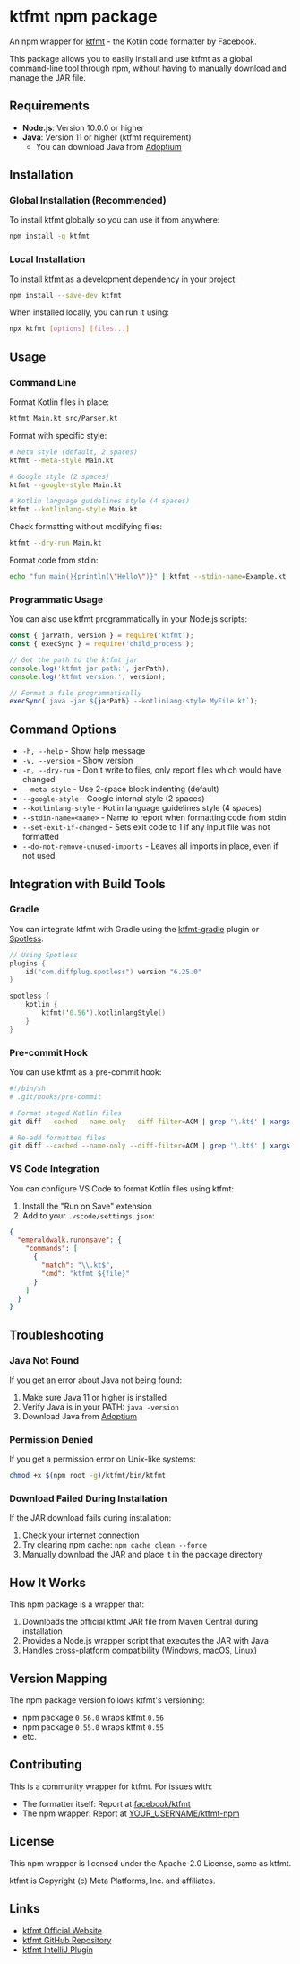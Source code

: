 # ktfmt npm package

An npm wrapper for [ktfmt](https://github.com/facebook/ktfmt) - the Kotlin code formatter by Facebook.

This package allows you to easily install and use ktfmt as a global command-line tool through npm, without having to manually download and manage the JAR file.

## Requirements

- **Node.js**: Version 10.0.0 or higher
- **Java**: Version 11 or higher (ktfmt requirement)
  - You can download Java from [Adoptium](https://adoptium.net/)

## Installation

### Global Installation (Recommended)

To install ktfmt globally so you can use it from anywhere:

```bash
npm install -g ktfmt
```

### Local Installation

To install ktfmt as a development dependency in your project:

```bash
npm install --save-dev ktfmt
```

When installed locally, you can run it using:
```bash
npx ktfmt [options] [files...]
```

## Usage

### Command Line

Format Kotlin files in place:
```bash
ktfmt Main.kt src/Parser.kt
```

Format with specific style:
```bash
# Meta style (default, 2 spaces)
ktfmt --meta-style Main.kt

# Google style (2 spaces)
ktfmt --google-style Main.kt

# Kotlin language guidelines style (4 spaces)
ktfmt --kotlinlang-style Main.kt
```

Check formatting without modifying files:
```bash
ktfmt --dry-run Main.kt
```

Format code from stdin:
```bash
echo "fun main(){println(\"Hello\")}" | ktfmt --stdin-name=Example.kt
```

### Programmatic Usage

You can also use ktfmt programmatically in your Node.js scripts:

```javascript
const { jarPath, version } = require('ktfmt');
const { execSync } = require('child_process');

// Get the path to the ktfmt jar
console.log('ktfmt jar path:', jarPath);
console.log('ktfmt version:', version);

// Format a file programmatically
execSync(`java -jar ${jarPath} --kotlinlang-style MyFile.kt`);
```

## Command Options

- `-h, --help` - Show help message
- `-v, --version` - Show version
- `-n, --dry-run` - Don't write to files, only report files which would have changed
- `--meta-style` - Use 2-space block indenting (default)
- `--google-style` - Google internal style (2 spaces)
- `--kotlinlang-style` - Kotlin language guidelines style (4 spaces)
- `--stdin-name=<name>` - Name to report when formatting code from stdin
- `--set-exit-if-changed` - Sets exit code to 1 if any input file was not formatted
- `--do-not-remove-unused-imports` - Leaves all imports in place, even if not used

## Integration with Build Tools

### Gradle

You can integrate ktfmt with Gradle using the [ktfmt-gradle](https://github.com/cortinico/ktfmt-gradle) plugin or [Spotless](https://github.com/diffplug/spotless):

```kotlin
// Using Spotless
plugins {
    id("com.diffplug.spotless") version "6.25.0"
}

spotless {
    kotlin {
        ktfmt('0.56').kotlinlangStyle()
    }
}
```

### Pre-commit Hook

You can use ktfmt as a pre-commit hook:

```bash
#!/bin/sh
# .git/hooks/pre-commit

# Format staged Kotlin files
git diff --cached --name-only --diff-filter=ACM | grep '\.kt$' | xargs ktfmt

# Re-add formatted files
git diff --cached --name-only --diff-filter=ACM | grep '\.kt$' | xargs git add
```

### VS Code Integration

You can configure VS Code to format Kotlin files using ktfmt:

1. Install the "Run on Save" extension
2. Add to your `.vscode/settings.json`:

```json
{
  "emeraldwalk.runonsave": {
    "commands": [
      {
        "match": "\\.kt$",
        "cmd": "ktfmt ${file}"
      }
    ]
  }
}
```

## Troubleshooting

### Java Not Found

If you get an error about Java not being found:
1. Make sure Java 11 or higher is installed
2. Verify Java is in your PATH: `java -version`
3. Download Java from [Adoptium](https://adoptium.net/)

### Permission Denied

If you get a permission error on Unix-like systems:
```bash
chmod +x $(npm root -g)/ktfmt/bin/ktfmt
```

### Download Failed During Installation

If the JAR download fails during installation:
1. Check your internet connection
2. Try clearing npm cache: `npm cache clean --force`
3. Manually download the JAR and place it in the package directory

## How It Works

This npm package is a wrapper that:
1. Downloads the official ktfmt JAR file from Maven Central during installation
2. Provides a Node.js wrapper script that executes the JAR with Java
3. Handles cross-platform compatibility (Windows, macOS, Linux)

## Version Mapping

The npm package version follows ktfmt's versioning:
- npm package `0.56.0` wraps ktfmt `0.56`
- npm package `0.55.0` wraps ktfmt `0.55`
- etc.

## Contributing

This is a community wrapper for ktfmt. For issues with:
- The formatter itself: Report at [facebook/ktfmt](https://github.com/facebook/ktfmt/issues)
- The npm wrapper: Report at [YOUR_USERNAME/ktfmt-npm](https://github.com/YOUR_USERNAME/ktfmt-npm/issues)

## License

This npm wrapper is licensed under the Apache-2.0 License, same as ktfmt.

ktfmt is Copyright (c) Meta Platforms, Inc. and affiliates.

## Links

- [ktfmt Official Website](https://facebook.github.io/ktfmt/)
- [ktfmt GitHub Repository](https://github.com/facebook/ktfmt)
- [ktfmt IntelliJ Plugin](https://plugins.jetbrains.com/plugin/14912-ktfmt)